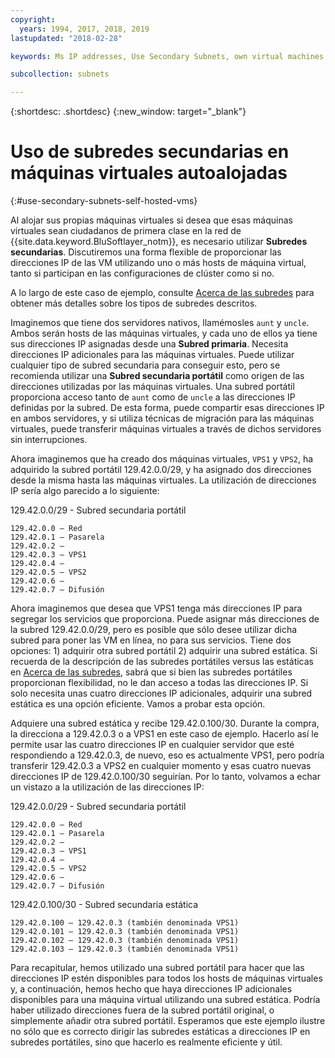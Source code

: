 ```yaml
---
copyright:
  years: 1994, 2017, 2018, 2019
lastupdated: "2018-02-28"

keywords: Ms IP addresses, Use Secondary Subnets, own virtual machines

subcollection: subnets

---
```

{:shortdesc: .shortdesc}
{:new_window: target="_blank"}

# Uso de subredes secundarias en máquinas virtuales autoalojadas
{:#use-secondary-subnets-self-hosted-vms}

Al alojar sus propias máquinas virtuales si desea que esas máquinas virtuales sean ciudadanos de primera clase en la red de {{site.data.keyword.BluSoftlayer_notm}}, es necesario utilizar **Subredes secundarias**. Discutiremos una forma flexible de proporcionar las direcciones IP de las VM utilizando uno o más hosts de máquina virtual, tanto si participan en las configuraciones de clúster como si no.

A lo largo de este caso de ejemplo, consulte [Acerca de las subredes](/docs/infrastructure/subnets?topic=subnets-about-subnets-and-ips) para obtener más detalles sobre los tipos de subredes descritos.

Imaginemos que tiene dos servidores nativos, llamémosles `aunt` y `uncle`. Ambos serán hosts de las máquinas virtuales, y cada uno de ellos ya tiene sus direcciones IP asignadas desde una **Subred primaria**. Necesita direcciones IP adicionales para las máquinas virtuales. Puede utilizar cualquier tipo de subred secundaria para conseguir esto, pero se recomienda utilizar una **Subred secundaria portátil** como origen de las direcciones utilizadas por las máquinas virtuales. Una subred portátil proporciona acceso tanto de `aunt` como de `uncle` a las direcciones IP definidas por la subred. De esta forma, puede compartir esas direcciones IP en ambos servidores, y si utiliza técnicas de migración para las máquinas virtuales, puede transferir máquinas virtuales a través de dichos servidores sin interrupciones.

Ahora imaginemos que ha creado dos máquinas virtuales, `VPS1` y `VPS2`, ha adquirido la subred portátil 129.42.0.0/29, y ha asignado dos direcciones desde la misma hasta las máquinas virtuales. La utilización de direcciones IP sería algo parecido a lo siguiente:

129.42.0.0/29 - Subred secundaria portátil
```
129.42.0.0 – Red
129.42.0.1 – Pasarela
129.42.0.2 –
129.42.0.3 – VPS1
129.42.0.4 –
129.42.0.5 – VPS2
129.42.0.6 –
129.42.0.7 – Difusión
```

Ahora imaginemos que desea que VPS1 tenga más direcciones IP para segregar los servicios que proporciona. Puede asignar más direcciones de la subred 129.42.0.0/29, pero es posible que sólo desee utilizar dicha subred para poner las VM en línea, no para sus servicios. Tiene dos opciones: 1) adquirir otra subred portátil 2) adquirir una subred estática. Si recuerda de la descripción de las subredes portátiles versus las estáticas en [Acerca de las subredes](/docs/infrastructure/subnets?topic=subnets-about-subnets-and-ips), sabrá que si bien las subredes portátiles proporcionan flexibilidad, no le dan acceso a todas las direcciones IP. Si solo necesita unas cuatro direcciones IP adicionales, adquirir una subred estática es una opción eficiente. Vamos a probar esta opción.

Adquiere una subred estática y recibe 129.42.0.100/30. Durante la compra, la direcciona a 129.42.0.3 o a VPS1 en este caso de ejemplo. Hacerlo así le permite usar las cuatro direcciones IP en cualquier servidor que esté respondiendo a 129.42.0.3, de nuevo, eso es actualmente VPS1, pero podría transferir 129.42.0.3 a VPS2 en cualquier momento y esas cuatro nuevas direcciones IP de 129.42.0.100/30 seguirían. Por lo tanto, volvamos a echar un vistazo a la utilización de las direcciones IP:

129.42.0.0/29 - Subred secundaria portátil
```
129.42.0.0 – Red
129.42.0.1 – Pasarela
129.42.0.2 –
129.42.0.3 – VPS1
129.42.0.4 –
129.42.0.5 – VPS2
129.42.0.6 –
129.42.0.7 – Difusión
```

129.42.0.100/30 - Subred secundaria estática
```
129.42.0.100 – 129.42.0.3 (también denominada VPS1)
129.42.0.101 – 129.42.0.3 (también denominada VPS1)
129.42.0.102 – 129.42.0.3 (también denominada VPS1)
129.42.0.103 – 129.42.0.3 (también denominada VPS1)
```

Para recapitular, hemos utilizado una subred portátil para hacer que las direcciones IP estén disponibles para todos los hosts de máquinas virtuales y, a continuación, hemos hecho que haya direcciones IP adicionales disponibles para una máquina virtual utilizando una subred estática. Podría haber utilizado direcciones fuera de la subred portátil original, o simplemente añadir otra subred portátil. Esperamos que este ejemplo ilustre no sólo que es correcto dirigir las subredes estáticas a direcciones IP en subredes portátiles, sino que hacerlo es realmente eficiente y útil.
